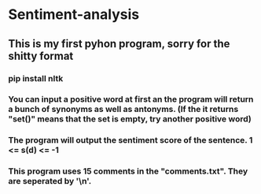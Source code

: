 # Sentiment-analysis
## This is my first pyhon program, sorry for the shitty format
### pip install nltk
### You can input a positive word at first an the program will return a bunch of synonyms as well as antonyms. (If the it returns "set()" means that the set is empty, try another positive word)
### The program will output the sentiment score of the sentence. 1 <= s(d) <= -1
### This program uses 15 comments in the "comments.txt". They are seperated by '\n'.  
